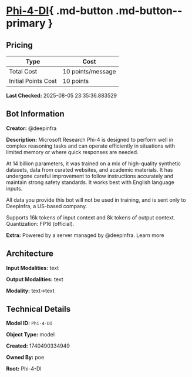 # [Phi-4-DI](https://poe.com/Phi-4-DI){ .md-button .md-button--primary }

## Pricing

| Type | Cost |
|------|------|
| Total Cost | 10 points/message |
| Initial Points Cost | 10 points |

**Last Checked:** 2025-08-05 23:35:36.883529


## Bot Information

**Creator:** @deepinfra

**Description:** Microsoft Research Phi-4 is designed to perform well in complex reasoning tasks and can operate efficiently in situations with limited memory or where quick responses are needed.

At 14 billion parameters, it was trained on a mix of high-quality synthetic datasets, data from curated websites, and academic materials. It has undergone careful improvement to follow instructions accurately and maintain strong safety standards. It works best with English language inputs.

All data you provide this bot will not be used in training, and is sent only to DeepInfra, a US-based company.

Supports 16k tokens of input context and 8k tokens of output context. Quantization: FP16 (official).

**Extra:** Powered by a server managed by @deepinfra. Learn more


## Architecture

**Input Modalities:** text

**Output Modalities:** text

**Modality:** text->text


## Technical Details

**Model ID:** `Phi-4-DI`

**Object Type:** model

**Created:** 1740490334949

**Owned By:** poe

**Root:** Phi-4-DI
